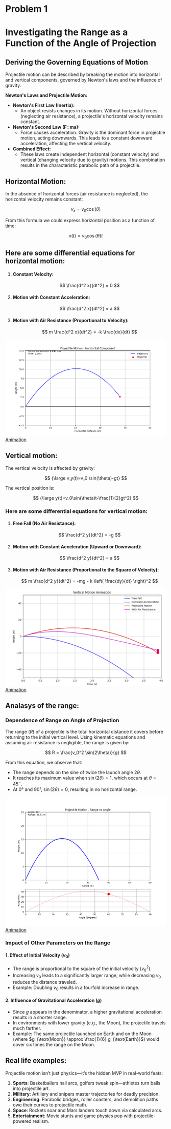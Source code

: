 

# Problem 1


# Investigating the Range as a Function of the Angle of Projection

## Deriving the Governing Equations of Motion

Projectile motion can be described by breaking the motion into horizontal and vertical components, governed by Newton's laws and the influence of gravity.

**Newton's Laws and Projectile Motion:**

* **Newton's First Law (Inertia):**
    * An object resists changes in its motion. Without horizontal forces (neglecting air resistance), a projectile's horizontal velocity remains constant.
* **Newton's Second Law (F=ma):**
    * Force causes acceleration. Gravity is the dominant force in projectile motion, acting downwards. This leads to a constant downward acceleration, affecting the vertical velocity.
* **Combined Effect:**
    * These laws create independent horizontal (constant velocity) and vertical (changing velocity due to gravity) motions. This combination results in the characteristic parabolic path of a projectile.


## Horizontal Motion:

In the absence of horizontal forces (air resistance is neglected), the horizontal velocity remains constant: 

$$ 
v_x=v_0 \cos(\theta)
$$

From this formula we could express horizontal position as a function of time:

$$
x(t)=v_0 \cos(\theta)t
$$



## Here are some differential equations for horizontal motion:


1. #### Constant Velocity:

   $$
   \frac{d^2 x}{dt^2} = 0
   $$

2. #### Motion with Constant Acceleration:

   $$
   \frac{d^2 x}{dt^2} = a
   $$


3. #### Motion with Air Resistance (Proportional to Velocity):

   $$
   m \frac{d^2 x}{dt^2} = -k \frac{dx}{dt}
   $$



![alt text](image-3.png)
[Animation](https://colab.research.google.com/drive/1bJJS1KM194uaMRDyOWEmM7HYhq3j4Rjy#scrollTo=YE-9bsZXhoIS&line=63&uniqifier=1)

## Vertical motion:

The vertical velocity is affected by gravity:

 $$
 {\large v_y(t)=v_0 \sin(\theta)-gt}
 $$

The vertical position is:

$$
{\large y(t)=v_0\sin(\theta)t-\frac{1}{2}gt^2}
$$

### Here are some differential equations for vertical motion:

1. #### Free Fall (No Air Resistance):

   $$
   \frac{d^2 y}{dt^2} = -g
   $$

2. #### Motion with Constant Acceleration (Upward or Downward):

   $$
   \frac{d^2 y}{dt^2} = a
   $$

3. #### Motion with Air Resistance (Proportional to the Square of Velocity): 

   $$
   m \frac{d^2 y}{dt^2} = -mg - k \left( \frac{dy}{dt} \right)^2
   $$



![alt text](image.png)
[Animation](https://colab.research.google.com/drive/1Vsmp81DaA9eMY0aogXAYvMaahPNyGoIi#scrollTo=R9LMeK2RaiXx&line=109&uniqifier=1)

## Analasys of the range:



### Dependence of Range on Angle of Projection  

The range ($R$) of a projectile is the total horizontal distance it covers before returning to the initial vertical level. Using kinematic equations and assuming air resistance is negligible, the range is given by:  

$$
R = \frac{v_0^2 \sin(2\theta)}{g}
$$

From this equation, we observe that:  

- The range depends on the sine of twice the launch angle $2\theta$.  
- It reaches its maximum value when $\sin(2\theta) = 1$, which occurs at $\theta = 45^\circ$.  
- At 0° and 90°, $\sin(2\theta) = 0$, resulting in no horizontal range.  

![alt text](image-1.png)
[Animation](https://colab.research.google.com/drive/1jiv_BcF6ElKWYCG2IJCbiCYEVfFIyfkX#scrollTo=3-Ih2EZQc2hc&line=78&uniqifier=1)

### Impact of Other Parameters on the Range  

#### 1. Effect of Initial Velocity ($v_0$) 
- The range is proportional to the square of the initial velocity ($v_0^2$).  
- Increasing $v_0$ leads to a significantly larger range, while decreasing $v_0$ reduces the distance traveled.  
- Example: Doubling $v_0$ results in a fourfold increase in range.  

#### 2. Influence of Gravitational Acceleration ($g$)
- Since $g$ appears in the denominator, a higher gravitational acceleration results in a shorter range.  
- In environments with lower gravity (e.g., the Moon), the projectile travels much farther.  
- Example: The same projectile launched on Earth and on the Moon (where $g_{\text{Moon}} \approx \frac{1}{6} g_{\text{Earth}}$) would cover six times the range on the Moon.

## Real life examples:


Projectile motion isn’t just physics—it’s the hidden MVP in real-world feats:

1. **Sports**: Basketballers nail arcs, golfers tweak spin—athletes turn balls into projectile art.  
2. **Military**: Artillery and snipers master trajectories for deadly precision.  
3. **Engineering**: Parabolic bridges, roller coasters, and demolition paths owe their curves to projectile math.  
4. **Space**: Rockets soar and Mars landers touch down via calculated arcs.  
5. **Entertainment**: Movie stunts and game physics pop with projectile-powered realism.

